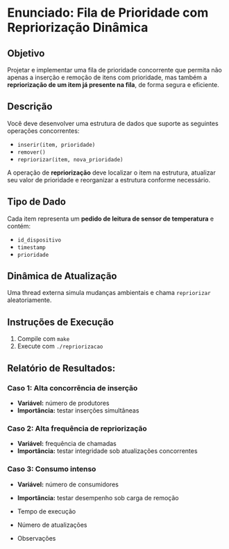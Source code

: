 
# Enunciado: Fila de Prioridade com Repriorização Dinâmica

## Objetivo
Projetar e implementar uma fila de prioridade concorrente que permita não apenas a inserção e remoção de itens com prioridade, mas também a **repriorização de um item já presente na fila**, de forma segura e eficiente.

## Descrição
Você deve desenvolver uma estrutura de dados que suporte as seguintes operações concorrentes:

- `inserir(item, prioridade)`
- `remover()`
- `repriorizar(item, nova_prioridade)`

A operação de **repriorização** deve localizar o item na estrutura, atualizar seu valor de prioridade e reorganizar a estrutura conforme necessário.

## Tipo de Dado
Cada item representa um **pedido de leitura de sensor de temperatura** e contém:

- `id_dispositivo`
- `timestamp`
- `prioridade`

## Dinâmica de Atualização
Uma thread externa simula mudanças ambientais e chama `repriorizar` aleatoriamente.

## Instruções de Execução
1. Compile com `make`
2. Execute com `./repriorizacao`

## Relatório de Resultados:

### Caso 1: Alta concorrência de inserção
- **Variável:** número de produtores
- **Importância:** testar inserções simultâneas

### Caso 2: Alta frequência de repriorização
- **Variável:** frequência de chamadas
- **Importância:** testar integridade sob atualizações concorrentes

### Caso 3: Consumo intenso
- **Variável:** número de consumidores
- **Importância:** testar desempenho sob carga de remoção

- Tempo de execução
- Número de atualizações
- Observações

